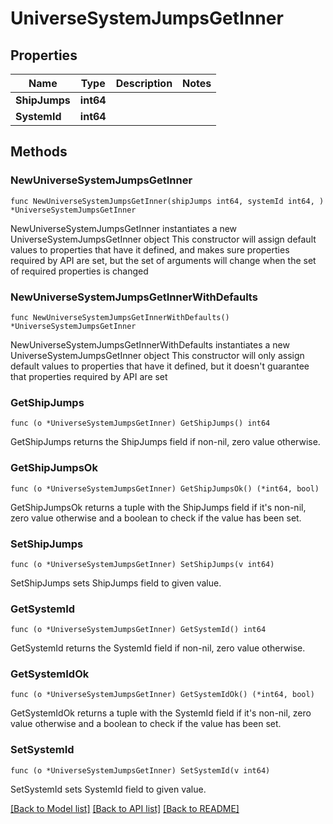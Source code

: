 # UniverseSystemJumpsGetInner

## Properties

Name | Type | Description | Notes
------------ | ------------- | ------------- | -------------
**ShipJumps** | **int64** |  | 
**SystemId** | **int64** |  | 

## Methods

### NewUniverseSystemJumpsGetInner

`func NewUniverseSystemJumpsGetInner(shipJumps int64, systemId int64, ) *UniverseSystemJumpsGetInner`

NewUniverseSystemJumpsGetInner instantiates a new UniverseSystemJumpsGetInner object
This constructor will assign default values to properties that have it defined,
and makes sure properties required by API are set, but the set of arguments
will change when the set of required properties is changed

### NewUniverseSystemJumpsGetInnerWithDefaults

`func NewUniverseSystemJumpsGetInnerWithDefaults() *UniverseSystemJumpsGetInner`

NewUniverseSystemJumpsGetInnerWithDefaults instantiates a new UniverseSystemJumpsGetInner object
This constructor will only assign default values to properties that have it defined,
but it doesn't guarantee that properties required by API are set

### GetShipJumps

`func (o *UniverseSystemJumpsGetInner) GetShipJumps() int64`

GetShipJumps returns the ShipJumps field if non-nil, zero value otherwise.

### GetShipJumpsOk

`func (o *UniverseSystemJumpsGetInner) GetShipJumpsOk() (*int64, bool)`

GetShipJumpsOk returns a tuple with the ShipJumps field if it's non-nil, zero value otherwise
and a boolean to check if the value has been set.

### SetShipJumps

`func (o *UniverseSystemJumpsGetInner) SetShipJumps(v int64)`

SetShipJumps sets ShipJumps field to given value.


### GetSystemId

`func (o *UniverseSystemJumpsGetInner) GetSystemId() int64`

GetSystemId returns the SystemId field if non-nil, zero value otherwise.

### GetSystemIdOk

`func (o *UniverseSystemJumpsGetInner) GetSystemIdOk() (*int64, bool)`

GetSystemIdOk returns a tuple with the SystemId field if it's non-nil, zero value otherwise
and a boolean to check if the value has been set.

### SetSystemId

`func (o *UniverseSystemJumpsGetInner) SetSystemId(v int64)`

SetSystemId sets SystemId field to given value.



[[Back to Model list]](../README.md#documentation-for-models) [[Back to API list]](../README.md#documentation-for-api-endpoints) [[Back to README]](../README.md)


